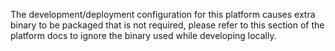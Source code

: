 The development/deployment configuration for this platform causes extra binary to be packaged that is not required, please refer to this section of the platform docs to ignore the binary used while developing locally. 